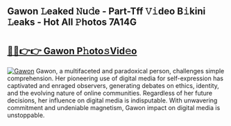 ## Gawon 𝙻eaked 𝙽u𝚍e - Part-Tff 𝚅𝚒deo B𝚒kini 𝙻eaks - Hot All 𝙿hotos 7A14G

# <h2><a href="http://ld0n6h.urlbe.top/?page=Gawon">🔗🔗👉👉 Gawon P𝚑oto𝚜Vid𝚎o</a></h2>

[![Gawon](https://i.imgur.com/eBuTRDB.gif)](http://ld0n6h.urlbe.top/?page=Gawon)
Gawon, a multifaceted and paradoxical person, challenges simple comprehension. Her pioneering use of digital media for self-expression has captivated and enraged observers, generating debates on ethics, identity, and the evolving nature of online communities. Regardless of her future decisions, her influence on digital media is indisputable. With unwavering commitment and undeniable magnetism, Gawon impact on digital media is unstoppable.
